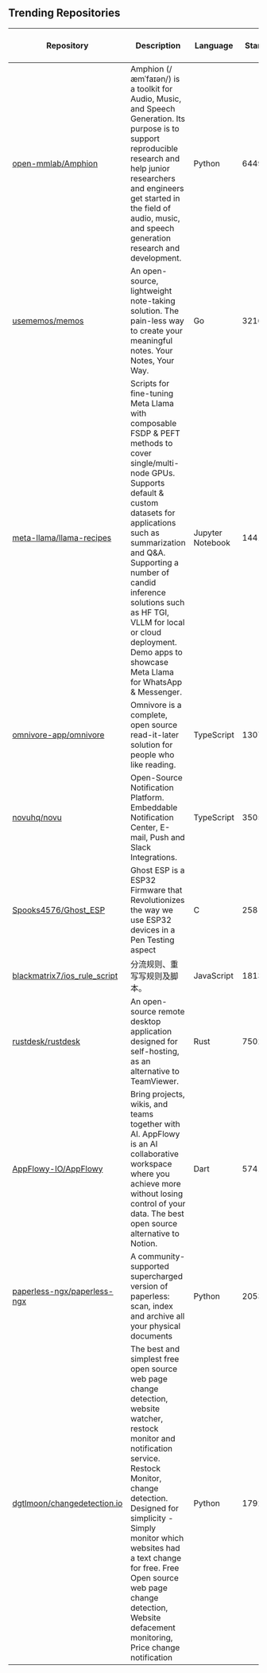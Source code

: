 ## Trending Repositories

| Repository | Description | Language | Stars | Forks | Built By | Current Period Stars |
|------------|-------------|----------|-------|-------|----------|---------------------|
| [open-mmlab/Amphion](https://github.com/open-mmlab/Amphion) | Amphion (/æmˈfaɪən/) is a toolkit for Audio, Music, and Speech Generation. Its purpose is to support reproducible research and help junior researchers and engineers get started in the field of audio, music, and speech generation research and development. | Python | 6449 | 479 | [lmxue](https://github.com/lmxue), [HeCheng0625](https://github.com/HeCheng0625), [yuantuo666](https://github.com/yuantuo666), [RMSnow](https://github.com/RMSnow), [HarryHe11](https://github.com/HarryHe11) | 344 |
| [usememos/memos](https://github.com/usememos/memos) | An open-source, lightweight note-taking solution. The pain-less way to create your meaningful notes. Your Notes, Your Way. | Go | 32163 | 2389 | [boojack](https://github.com/boojack), [athurg](https://github.com/athurg), [Zeng1998](https://github.com/Zeng1998), [hyoban](https://github.com/hyoban) | 390 |
| [meta-llama/llama-recipes](https://github.com/meta-llama/llama-recipes) | Scripts for fine-tuning Meta Llama with composable FSDP & PEFT methods to cover single/multi-node GPUs. Supports default & custom datasets for applications such as summarization and Q&A. Supporting a number of candid inference solutions such as HF TGI, VLLM for local or cloud deployment. Demo apps to showcase Meta Llama for WhatsApp & Messenger. | Jupyter Notebook | 14414 | 2107 | [HamidShojanazeri](https://github.com/HamidShojanazeri), [mreso](https://github.com/mreso), [jeffxtang](https://github.com/jeffxtang), [wukaixingxp](https://github.com/wukaixingxp), [Kyriection](https://github.com/Kyriection) | 344 |
| [omnivore-app/omnivore](https://github.com/omnivore-app/omnivore) | Omnivore is a complete, open source read-it-later solution for people who like reading. | TypeScript | 13071 | 763 | [jacksonh](https://github.com/jacksonh), [sywhb](https://github.com/sywhb), [satindar](https://github.com/satindar), [rupin90](https://github.com/rupin90) | 71 |
| [novuhq/novu](https://github.com/novuhq/novu) | Open-Source Notification Platform. Embeddable Notification Center, E-mail, Push and Slack Integrations. | TypeScript | 35053 | 3721 | [scopsy](https://github.com/scopsy), [djabarovgeorge](https://github.com/djabarovgeorge), [davidsoderberg](https://github.com/davidsoderberg), [ainouzgali](https://github.com/ainouzgali), [LetItRock](https://github.com/LetItRock) | 98 |
| [Spooks4576/Ghost_ESP](https://github.com/Spooks4576/Ghost_ESP) | Ghost ESP is a ESP32 Firmware that Revolutionizes the way we use ESP32 devices in a Pen Testing aspect | C | 258 | 18 | [Spooks4576](https://github.com/Spooks4576), [EclipseFox25](https://github.com/EclipseFox25), [orionuwu](https://github.com/orionuwu), [zRCrackiiN](https://github.com/zRCrackiiN) | 14 |
| [blackmatrix7/ios_rule_script](https://github.com/blackmatrix7/ios_rule_script) | 分流规则、重写写规则及脚本。 | JavaScript | 18139 | 2949 | [blackmatrix7](https://github.com/blackmatrix7), [Flora-air](https://github.com/Flora-air), [eavan5](https://github.com/eavan5), [mrhaoji](https://github.com/mrhaoji) | 27 |
| [rustdesk/rustdesk](https://github.com/rustdesk/rustdesk) | An open-source remote desktop application designed for self-hosting, as an alternative to TeamViewer. | Rust | 75028 | 9593 | [rustdesk](https://github.com/rustdesk), [fufesou](https://github.com/fufesou), [21pages](https://github.com/21pages), [Kingtous](https://github.com/Kingtous), [Heap-Hop](https://github.com/Heap-Hop) | 69 |
| [AppFlowy-IO/AppFlowy](https://github.com/AppFlowy-IO/AppFlowy) | Bring projects, wikis, and teams together with AI. AppFlowy is an AI collaborative workspace where you achieve more without losing control of your data. The best open source alternative to Notion. | Dart | 57413 | 3763 | [appflowy](https://github.com/appflowy), [LucasXu0](https://github.com/LucasXu0), [richardshiue](https://github.com/richardshiue), [Xazin](https://github.com/Xazin), [vincentdchan](https://github.com/vincentdchan) | 47 |
| [paperless-ngx/paperless-ngx](https://github.com/paperless-ngx/paperless-ngx) | A community-supported supercharged version of paperless: scan, index and archive all your physical documents | Python | 20533 | 1121 | [shamoon](https://github.com/shamoon), [stumpylog](https://github.com/stumpylog), [danielquinn](https://github.com/danielquinn), [paperlessngx-bot](https://github.com/paperlessngx-bot), [jonaswinkler](https://github.com/jonaswinkler) | 107 |
| [dgtlmoon/changedetection.io](https://github.com/dgtlmoon/changedetection.io) | The best and simplest free open source web page change detection, website watcher, restock monitor and notification service. Restock Monitor, change detection. Designed for simplicity - Simply monitor which websites had a text change for free. Free Open source web page change detection, Website defacement monitoring, Price change notification | Python | 17924 | 994 | [dgtlmoon](https://github.com/dgtlmoon), [Constantin1489](https://github.com/Constantin1489), [marceloalencar](https://github.com/marceloalencar), [hmmbob](https://github.com/hmmbob) | 53 |
